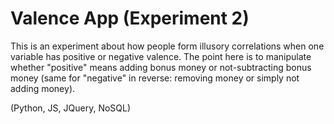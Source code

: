 # Valence App (Experiment 2)
This is an experiment about how people form illusory correlations when one variable has positive or negative valence. The point here is to manipulate whether "positive" means adding bonus money or not-subtracting bonus money (same for "negative" in reverse: removing money or simply not adding money).

(Python, JS, JQuery, NoSQL)
